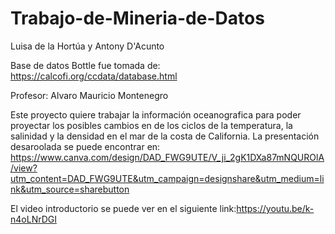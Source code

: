 # Trabajo-de-Mineria-de-Datos
Luisa de la Hortúa y Antony D'Acunto

Base de datos Bottle fue tomada de: https://calcofi.org/ccdata/database.html

Profesor: Alvaro Mauricio Montenegro 

Este proyecto quiere trabajar la información oceanografica para poder proyectar los posibles cambios en de los ciclos de la temperatura, la salinidad y la densidad en el mar de la costa de California. La presentación desaroolada se puede encontrar en: https://www.canva.com/design/DAD_FWG9UTE/V_ji_2gK1DXa87mNQUROlA/view?utm_content=DAD_FWG9UTE&utm_campaign=designshare&utm_medium=link&utm_source=sharebutton

El video introductorio se puede ver en el siguiente link:https://youtu.be/k-n4oLNrDGI
